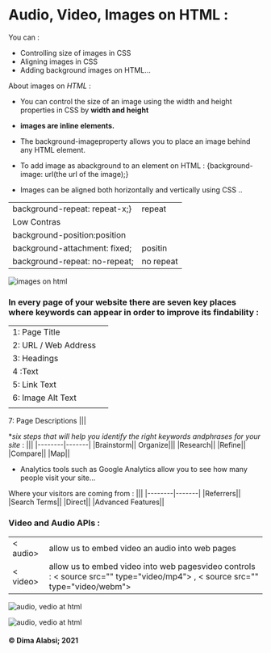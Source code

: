 
# Audio, Video, Images on HTML :

You can :
+ Controlling size of images in CSS
+ Aligning images in CSS
+ Adding background images    on HTML...

 About images on *HTML* :

* You can control the size of an image using the width and height properties in CSS by **width and height**

+ **images are inline elements.**

 + The background-imageproperty allows you to place an image behind any HTML element.

 + To add image as abackground to an element on HTML :
 {background-image: url(the url of the image);} 
 + Images can be aligned both horizontally and vertically using CSS ..
 
 |||
 |--------|-------|
 background-repeat: repeat-x;}| repeat|
 |Low Contras||
 |background-position:position||
 |background-attachment: fixed;|positin|
 |background-repeat: no-repeat;|no repeat|


 ![images on html](https://data-flair.training/blogs/wp-content/uploads/sites/2/2020/07/html-images-df.jpg)

 ### In every page of your website there are seven key places where keywords can appear in order to improve its findability :

 |||
 |--------|-------|
 |1: Page Title
|2: URL / Web Address|
 |3: Headings||
 |4 :Text||
 |5: Link Text||
 |6: Image Alt Text||
 |||
 7: Page Descriptions
|||


**six steps that will help you identify the right keywords andphrases for your site* :
|||
 |--------|-------|
 |Brainstorm||
 Organize|||
 |Research||
 |Refine||
 |Compare||
 |Map||

+ Analytics tools such as Google Analytics allow you to see how many people visit your site...

 Where your visitors are coming from :
 |||
 |--------|-------|
 |Referrers||
 |Search Terms||
 |Direct||
 |Advanced Features||

 ### Video and Audio APIs :

 |||
 |--------|-------|
 | < audio>|allow us to embed video an audio into web pages|
 | < video> |      allow us to embed video  into web pagesvideo controls :  < source src="" type="video/mp4"> , < source src="" type="video/webm">|

![audio, vedio at html](https://a.ilovecoding.org/img/embeds-video-audio-and-iframe-elements-sc7.png)


![audio, vedio at html](https://image.slidesharecdn.com/odyjgt6slmix47ur8ghv-signature-ab1ceccb1f8c80fc0c4a772ec6f5ff7e658b8296d1227f76388f1981b0bcd4db-poli-160408073201/95/html-tables-forms-and-audio-video-36-638.jpg?cb=1460100868)






 ####  &copy; Dima Alabsi; 2021 
